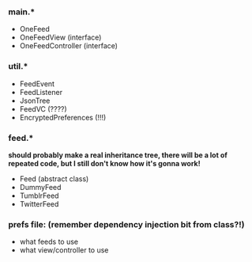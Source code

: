 ### main.*
 - OneFeed
 - OneFeedView (interface)
 - OneFeedController (interface)

### util.*
 - FeedEvent
 - FeedListener
 - JsonTree
 - FeedVC (????)
 - EncryptedPreferences (!!!)

### feed.*
**should probably make a real inheritance tree, there will be a lot of repeated code, but I still don't know how it's gonna work!**
 - Feed (abstract class)
 - DummyFeed
 - TumblrFeed
 - TwitterFeed

### prefs file: (remember dependency injection bit from class?!)
 - what feeds to use
 - what view/controller to use
